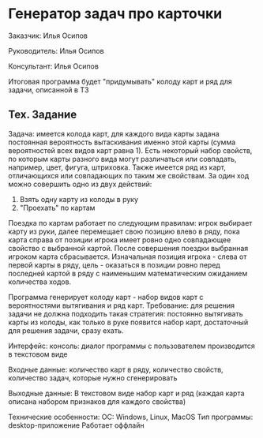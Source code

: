 # Генератор задач про карточки
Заказчик: Илья Осипов

Руководитель: Илья Осипов

Консультант: Илья Осипов

Итоговая программа будет "придумывать" колоду карт и ряд для задачи, описанной в ТЗ
## Тех. Задание
Задача: имеется колода карт, для каждого вида карты задана постоянная вероятность вытаскивания именно этой карты (сумма
вероятностей всех видов карт равна 1). Есть некоторый набор свойств, по которым карты разного вида могут различаться или
совпадать, например, цвет, фигуга, штриховка. Также имеется ряд из карт, отличающихся или совпадающих по таким же свойствам.
За один ход можно совершить одно из двух действий:
1) Взять одну карту из колоды в руку
2) "Проехать" по картам

Поездка по картам работает по следующим правилам: игрок выбирает карту из руки, далее перемещает свою позицию влево в ряду,
пока карта справа от позиции игрока имеет ровно одно совпадающее свойство с выбранной картой. После совершения поездки
выбранная игроком карта сбрасывается.
Изначальная позиция игрока - слева от первой карты в ряду, цель - оказаться в позиции ровно перед последней картой в ряду
с наименьшим математическим ожиданием количества ходов.

Программа генерирует колоду карт - набор видов карт с вероятностями вытягивания и ряд карт. Требование: для решения задачи
не должна подходить такая стратегия: постоянно вытягивать карты из колоды, как только в руке появится набор карт, достаточный
для решения задачи, сразу ехать.

Интерфейс: консоль: диалог программы с пользователем производится в текстовом виде

Входные данные: количество карт в ряду, количество свойств, количество задач, которые нужно сгенерировать

Выходные данные: В текстовом виде набор карт и ряд (каждая карта описана набором признаков для каждого свойства)

Технические особенности:
 ОС: Windows, Linux, MacOS
 Тип программы: desktop-приложение
 Работает оффлайн
